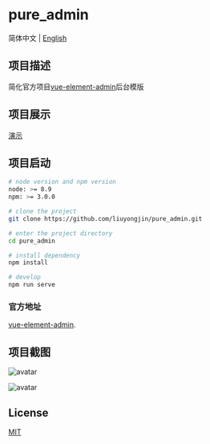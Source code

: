 # pure_admin

简体中文 | [English](./README-en-US.md)

## 项目描述

简化官方项目[vue-element-admin](https://github.com/PanJiaChen/vue-element-admin)后台模版

## 项目展示

[演示](https://liuyongjin.github.io/show_admin/#/login)

## 项目启动

```bash
# node version and npm version
node: >= 8.9
npm: >= 3.0.0

# clone the project
git clone https://github.com/liuyongjin/pure_admin.git

# enter the project directory
cd pure_admin

# install dependency
npm install

# develop
npm run serve
```

### 官方地址

[vue-element-admin](https://panjiachen.github.io/vue-element-admin-site/zh/guide).

## 项目截图

![avatar](./public/screen1.png)

![avatar](./public/screen.png)

## License

[MIT](./LICENSE)
